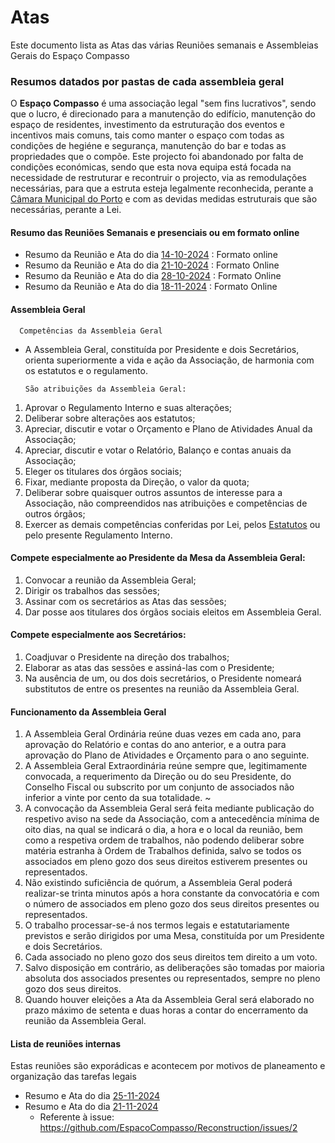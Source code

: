 # Atas

Este documento lista as Atas das várias Reuniões semanais e Assembleias Gerais do Espaço Compasso  

### Resumos datados por pastas de cada assembleia geral

O **Espaço Compasso** é uma associação legal "sem fins lucrativos", sendo que o lucro, é direcionado para a manutenção do edifício, manutenção do espaço de residentes, investimento da estruturação dos eventos e incentivos mais comuns, tais como manter o espaço com todas as condições de hegiéne e segurança, manutenção do bar e todas as propriedades que o compõe. Este projecto foi abandonado por falta de condições económicas, sendo que esta nova equipa está focada na necessidade de restruturar e recontruir o projecto, via as remodulações necessárias, para que a estruta esteja legalmente reconhecida, perante a [Câmara Municipal do Porto](https://www.cm-porto.pt/) e com as devidas medidas estruturais que são necessárias, perante a Lei. 

#### Resumo das Reuniões Semanais e presenciais ou em formato online

- Resumo da Reunião e Ata do dia [14-10-2024](https://github.com/EspacoCompasso/Assembleias/blob/main/14-08-2024/README.md) : Formato online
- Resumo da Reunião e Ata do dia [21-10-2024](https://github.com/EspacoCompasso/Assembleias/tree/main/21-10-2024) : Formato Online
- Resumo da Reunião e Ata do dia [28-10-2024](https://github.com/EspacoCompasso/Assembleias/tree/main/28-10-2024) : Formato Online
- Resumo da Reunião e Ata do dia [18-11-2024](https://github.com/EspacoCompasso/Meetings/tree/main/18-11-2024) : Formato Online

#### Assembleia Geral 

      Competências da Assembleia Geral 

- A Assembleia Geral, constituída por Presidente e dois Secretários, orienta superiormente a vida e ação da Associação, de harmonia com os estatutos e o regulamento.

      São atribuições da Assembleia Geral: 

1. Aprovar o Regulamento Interno e suas alterações;
2. Deliberar sobre alterações aos estatutos;
3. Apreciar, discutir e votar o Orçamento e Plano de Atividades Anual da Associação;
4. Apreciar, discutir e votar o Relatório, Balanço e contas anuais da Associação;
5. Eleger os titulares dos órgãos sociais;
6. Fixar, mediante proposta da Direção, o valor da quota;
7. Deliberar sobre quaisquer outros assuntos de interesse para a Associação, não compreendidos nas atribuições e competências de outros órgãos;
8. Exercer as demais competências conferidas por Lei, pelos [Estatutos](https://github.com/EspacoCompasso/Estatutos_e_Deveres/issues) ou pelo presente Regulamento Interno.

#### Compete especialmente ao Presidente da Mesa da Assembleia Geral:

1. Convocar a reunião da Assembleia Geral;
2. Dirigir os trabalhos das sessões;
3. Assinar com os secretários as Atas das sessões;
4. Dar posse aos titulares dos órgãos sociais eleitos em Assembleia Geral.

#### Compete especialmente aos Secretários: 

1. Coadjuvar o Presidente na direção dos trabalhos;
2. Elaborar as atas das sessões e assiná-las com o Presidente;
3. Na ausência de um, ou dos dois secretários, o Presidente nomeará substitutos de entre os presentes na reunião da Assembleia Geral.

#### Funcionamento da Assembleia Geral 

1. A Assembleia Geral Ordinária reúne duas vezes em cada ano, para aprovação do Relatório e contas do ano anterior, e a outra para aprovação do Plano de Atividades e Orçamento para o ano seguinte.
2. A Assembleia Geral Extraordinária reúne sempre que, legitimamente convocada, a requerimento da Direção ou do seu Presidente, do Conselho Fiscal ou subscrito por um conjunto de associados não inferior a vinte por cento da sua totalidade. ~
3. A convocação da Assembleia Geral será feita mediante publicação do respetivo aviso na sede da Associação, com a antecedência mínima de oito dias, na qual se indicará o dia, a hora e o local da reunião, bem como a respetiva ordem de trabalhos, não podendo deliberar sobre matéria estranha à Ordem de Trabalhos definida, salvo se todos os associados em pleno gozo dos seus direitos estiverem presentes ou representados.
4. Não existindo suficiência de quórum, a Assembleia Geral poderá realizar-se trinta minutos após a hora constante da convocatória e com o número de associados em pleno gozo dos seus direitos presentes ou representados.
5. O trabalho processar-se-á nos termos legais e estatutariamente previstos e serão dirigidos por uma Mesa, constituída por um Presidente e dois Secretários.
6. Cada associado no pleno gozo dos seus direitos tem direito a um voto.
7. Salvo disposição em contrário, as deliberações são tomadas por maioria absoluta dos associados presentes ou representados, sempre no pleno gozo dos seus direitos.
8. Quando houver eleições a Ata da Assembleia Geral será elaborado no prazo máximo de setenta e duas horas a contar do encerramento da reunião da Assembleia Geral. 

#### Lista de reuniões internas

Estas reuniões são exporádicas e acontecem por motivos de planeamento e organização das tarefas legais

- Resumo e Ata do dia [25-11-2024]() 
- Resumo e Ata do dia [21-11-2024](./Encontros_internos/21-11-2024.md) 
  - Referente à issue: https://github.com/EspacoCompasso/Reconstruction/issues/2 


